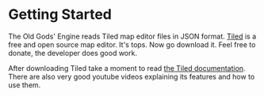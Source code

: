 # Getting Started

The Old Gods' Engine reads Tiled map editor files in JSON format.
[Tiled](https://www.mapeditor.org/) is a free and open source map editor. It's
tops. Now go download it. Feel free to donate, the developer does good work.

After downloading Tiled take a moment to read
[the Tiled documentation](https://doc.mapeditor.org/en/stable/). There are also
very good youtube videos explaining its features and how to use them.
